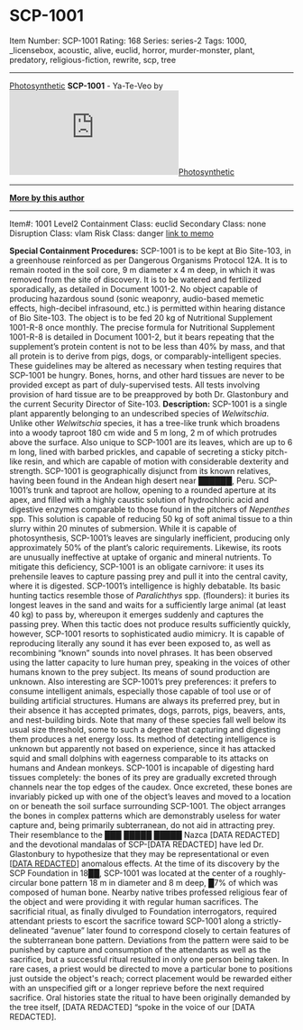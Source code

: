 # SCP-1001
Item Number: SCP-1001
Rating: 168
Series: series-2
Tags: 1000, _licensebox, acoustic, alive, euclid, horror, murder-monster, plant, predatory, religious-fiction, rewrite, scp, tree

---

[Photosynthetic](javascript:;)
**SCP-1001** \- Ya-Te-Veo by [![Photosynthetic](https://www.wikidot.com/avatar.php?userid=361873&amp;size=small&amp;timestamp=1728836478)](http://www.wikidot.com/user:info/photosynthetic)[Photosynthetic](http://www.wikidot.com/user:info/photosynthetic)
* * *
**[More by this author](http://www.scpwiki.com/photosynthetics-personnel-file)**
* * *
Item#: 1001
Level2
Containment Class:
euclid
Secondary Class:
none
Disruption Class:
vlam
Risk Class:
danger
[link to memo](/classification-committee-memo)  

**Special Containment Procedures:** SCP-1001 is to be kept at Bio Site-103, in a greenhouse reinforced as per Dangerous Organisms Protocol 12A. It is to remain rooted in the soil core, 9 m diameter x 4 m deep, in which it was removed from the site of discovery. It is to be watered and fertilized sporadically, as detailed in Document 1001-2. No object capable of producing hazardous sound (sonic weaponry, audio-based memetic effects, high-decibel infrasound, etc.) is permitted within hearing distance of Bio Site-103.
The object is to be fed 20 kg of Nutritional Supplement 1001-R-8 once monthly. The precise formula for Nutritional Supplement 1001-R-8 is detailed in Document 1001-2, but it bears repeating that the supplement’s protein content is not to be less than 40% by mass, and that all protein is to derive from pigs, dogs, or comparably-intelligent species. These guidelines may be altered as necessary when testing requires that SCP-1001 be hungry.
Bones, horns, and other hard tissues are never to be provided except as part of duly-supervised tests. All tests involving provision of hard tissue are to be preapproved by both Dr. Glastonbury and the current Security Director of Site-103.
**Description:** SCP-1001 is a single plant apparently belonging to an undescribed species of _Welwitschia_. Unlike other _Welwitschia_ species, it has a tree-like trunk which broadens into a woody taproot 180 cm wide and 5 m long, 2 m of which protrudes above the surface. Also unique to SCP-1001 are its leaves, which are up to 6 m long, lined with barbed prickles, and capable of secreting a sticky pitch-like resin, and which are capable of motion with considerable dexterity and strength. SCP-1001 is geographically disjunct from its known relatives, having been found in the Andean high desert near ██████, Peru.
SCP-1001’s trunk and taproot are hollow, opening to a rounded aperture at its apex, and filled with a highly caustic solution of hydrochloric acid and digestive enzymes comparable to those found in the pitchers of _Nepenthes_ spp. This solution is capable of reducing 50 kg of soft animal tissue to a thin slurry within 20 minutes of submersion.
While it is capable of photosynthesis, SCP-1001’s leaves are singularly inefficient, producing only approximately 50% of the plant’s caloric requirements. Likewise, its roots are unusually ineffective at uptake of organic and mineral nutrients. To mitigate this deficiency, SCP-1001 is an obligate carnivore: it uses its prehensile leaves to capture passing prey and pull it into the central cavity, where it is digested.
SCP-1001’s intelligence is highly debatable. Its basic hunting tactics resemble those of _Paralichthys_ spp. (flounders): it buries its longest leaves in the sand and waits for a sufficiently large animal (at least 40 kg) to pass by, whereupon it emerges suddenly and captures the passing prey. When this tactic does not produce results sufficiently quickly, however, SCP-1001 resorts to sophisticated audio mimicry. It is capable of reproducing literally any sound it has ever been exposed to, as well as recombining “known” sounds into novel phrases. It has been observed using the latter capacity to lure human prey, speaking in the voices of other humans known to the prey subject. Its means of sound production are unknown.
Also interesting are SCP-1001’s prey preferences: it prefers to consume intelligent animals, especially those capable of tool use or of building artificial structures. Humans are always its preferred prey, but in their absence it has accepted primates, dogs, parrots, pigs, beavers, ants, and nest-building birds. Note that many of these species fall well below its usual size threshold, some to such a degree that capturing and digesting them produces a net energy loss. Its method of detecting intelligence is unknown but apparently not based on experience, since it has attacked squid and small dolphins with eagerness comparable to its attacks on humans and Andean monkeys.
SCP-1001 is incapable of digesting hard tissues completely: the bones of its prey are gradually excreted through channels near the top edges of the caudex. Once excreted, these bones are invariably picked up with one of the object’s leaves and moved to a location on or beneath the soil surface surrounding SCP-1001. The object arranges the bones in complex patterns which are demonstrably useless for water capture and, being primarily subterranean, do not aid in attracting prey. Their resemblance to the ███ █████ █████ Nazca [DATA REDACTED] and the devotional mandalas of SCP-[DATA REDACTED] have led Dr. Glastonbury to hypothesize that they may be representational or even [[DATA REDACTED](/scp-2815)] anomalous effects.
At the time of its discovery by the SCP Foundation in 18██, SCP-1001 was located at the center of a roughly-circular bone pattern 18 m in diameter and 8 m deep, █7% of which was composed of human bone. Nearby native tribes professed religious fear of the object and were providing it with regular human sacrifices. The sacrificial ritual, as finally divulged to Foundation interrogators, required attendant priests to escort the sacrifice toward SCP-1001 along a strictly-delineated “avenue” later found to correspond closely to certain features of the subterranean bone pattern. Deviations from the pattern were said to be punished by capture and consumption of the attendants as well as the sacrifice, but a successful ritual resulted in only one person being taken. In rare cases, a priest would be directed to move a particular bone to positions just outside the object's reach; correct placement would be rewarded either with an unspecified gift or a longer reprieve before the next required sacrifice. Oral histories state the ritual to have been originally demanded by the tree itself, [DATA REDACTED] “spoke in the voice of our [DATA REDACTED].